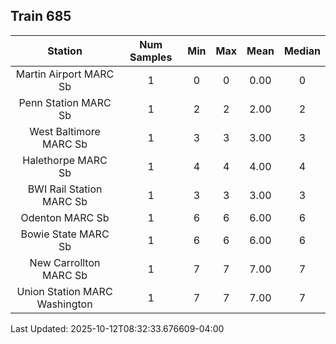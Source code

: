 ## Train 685

| Station | Num Samples | Min | Max | Mean | Median |
| :-----: | :---------: | :-: | :-: | :--: | :----: |
| Martin Airport MARC Sb | 1 | 0 | 0 | 0.00 | 0 |
| Penn Station MARC Sb | 1 | 2 | 2 | 2.00 | 2 |
| West Baltimore MARC Sb | 1 | 3 | 3 | 3.00 | 3 |
| Halethorpe MARC Sb | 1 | 4 | 4 | 4.00 | 4 |
| BWI Rail Station MARC Sb | 1 | 3 | 3 | 3.00 | 3 |
| Odenton MARC Sb | 1 | 6 | 6 | 6.00 | 6 |
| Bowie State MARC Sb | 1 | 6 | 6 | 6.00 | 6 |
| New Carrollton MARC Sb | 1 | 7 | 7 | 7.00 | 7 |
| Union Station MARC Washington | 1 | 7 | 7 | 7.00 | 7 |


Last Updated: 2025-10-12T08:32:33.676609-04:00